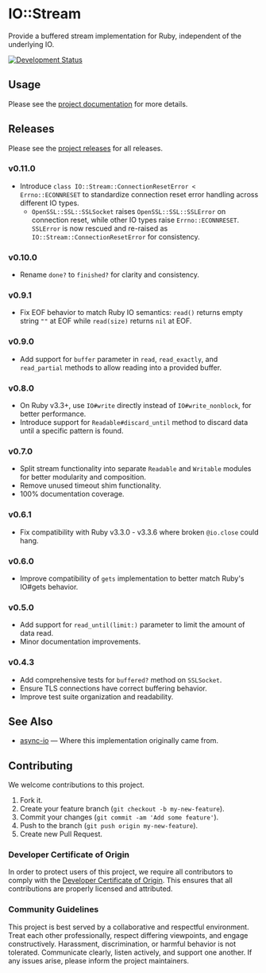 # IO::Stream

Provide a buffered stream implementation for Ruby, independent of the underlying IO.

[![Development Status](https://github.com/socketry/io-stream/workflows/Test/badge.svg)](https://github.com/socketry/io-stream/actions?workflow=Test)

## Usage

Please see the [project documentation](https://socketry.github.io/io-stream) for more details.

## Releases

Please see the [project releases](https://socketry.github.io/io-streamreleases/index) for all releases.

### v0.11.0

  - Introduce `class IO::Stream::ConnectionResetError < Errno::ECONNRESET` to standardize connection reset error handling across different IO types.
      - `OpenSSL::SSL::SSLSocket` raises `OpenSSL::SSL::SSLError` on connection reset, while other IO types raise `Errno::ECONNRESET`. `SSLError` is now rescued and re-raised as `IO::Stream::ConnectionResetError` for consistency.

### v0.10.0

  - Rename `done?` to `finished?` for clarity and consistency.

### v0.9.1

  - Fix EOF behavior to match Ruby IO semantics: `read()` returns empty string `""` at EOF while `read(size)` returns `nil` at EOF.

### v0.9.0

  - Add support for `buffer` parameter in `read`, `read_exactly`, and `read_partial` methods to allow reading into a provided buffer.

### v0.8.0

  - On Ruby v3.3+, use `IO#write` directly instead of `IO#write_nonblock`, for better performance.
  - Introduce support for `Readable#discard_until` method to discard data until a specific pattern is found.

### v0.7.0

  - Split stream functionality into separate `Readable` and `Writable` modules for better modularity and composition.
  - Remove unused timeout shim functionality.
  - 100% documentation coverage.

### v0.6.1

  - Fix compatibility with Ruby v3.3.0 - v3.3.6 where broken `@io.close` could hang.

### v0.6.0

  - Improve compatibility of `gets` implementation to better match Ruby's IO\#gets behavior.

### v0.5.0

  - Add support for `read_until(limit:)` parameter to limit the amount of data read.
  - Minor documentation improvements.

### v0.4.3

  - Add comprehensive tests for `buffered?` method on `SSLSocket`.
  - Ensure TLS connections have correct buffering behavior.
  - Improve test suite organization and readability.

## See Also

  - [async-io](https://github.com/socketry/async-io) — Where this implementation originally came from.

## Contributing

We welcome contributions to this project.

1.  Fork it.
2.  Create your feature branch (`git checkout -b my-new-feature`).
3.  Commit your changes (`git commit -am 'Add some feature'`).
4.  Push to the branch (`git push origin my-new-feature`).
5.  Create new Pull Request.

### Developer Certificate of Origin

In order to protect users of this project, we require all contributors to comply with the [Developer Certificate of Origin](https://developercertificate.org/). This ensures that all contributions are properly licensed and attributed.

### Community Guidelines

This project is best served by a collaborative and respectful environment. Treat each other professionally, respect differing viewpoints, and engage constructively. Harassment, discrimination, or harmful behavior is not tolerated. Communicate clearly, listen actively, and support one another. If any issues arise, please inform the project maintainers.
